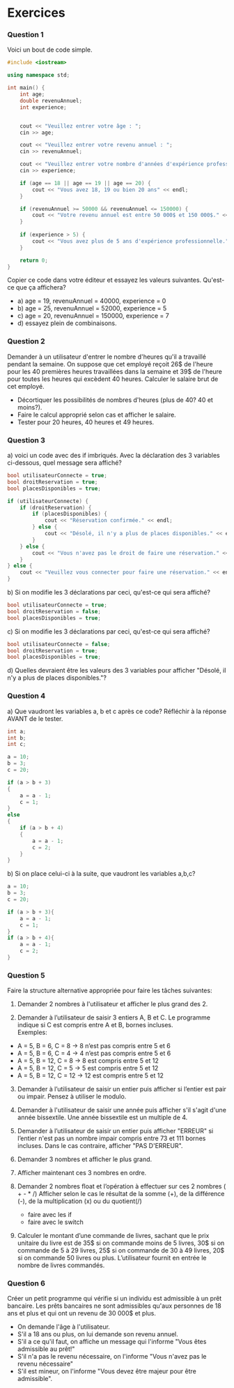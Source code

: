 # Exercices



### Question 1

Voici un bout de code simple. 

```cpp 
#include <iostream>

using namespace std;

int main() {
    int age;
    double revenuAnnuel;
    int experience;


    cout << "Veuillez entrer votre âge : ";
    cin >> age;

    cout << "Veuillez entrer votre revenu annuel : ";
    cin >> revenuAnnuel;

    cout << "Veuillez entrer votre nombre d'années d'expérience professionnelle : ";
    cin >> experience;

    if (age == 18 || age == 19 || age == 20) {
        cout << "Vous avez 18, 19 ou bien 20 ans" << endl;
    }

    if (revenuAnnuel >= 50000 && revenuAnnuel <= 150000) {
        cout << "Votre revenu annuel est entre 50 000$ et 150 000$." << endl;
    }
    
    if (experience > 5) {
        cout << "Vous avez plus de 5 ans d'expérience professionnelle." << endl;
    }

    return 0;
}

```
Copier ce code dans votre éditeur et essayez les valeurs suivantes. Qu'est-ce que ça affichera? 
 - a) age = 19, revenuAnnuel = 40000, experience = 0
 - b) age = 25, revenuAnnuel = 52000, experience = 5
 - c) age = 20, revenuAnnuel = 150000, experience = 7
 - d) essayez plein de combinaisons.



### Question 2
Demander à un utilisateur d'entrer le nombre d'heures qu'il a travaillé pendant la semaine. On suppose que cet employé reçoit 26$ de l'heure pour les 40 premières heures travaillées dans la semaine et 39$ de l'heure pour toutes les heures qui excèdent 40 heures. Calculer le salaire brut de cet employé. 
- Décortiquer les possibilités de nombres d'heures (plus de 40? 40 et moins?).
- Faire le calcul approprié selon cas et afficher le salaire.
- Tester pour 20 heures, 40 heures et 49 heures.

### Question 3

a) voici un code avec des if imbriqués. Avec la déclaration des 3 variables ci-dessous, quel message sera affiché?

```cpp
bool utilisateurConnecte = true;
bool droitReservation = true;
bool placesDisponibles = true;

if (utilisateurConnecte) {
    if (droitReservation) {
        if (placesDisponibles) {
            cout << "Réservation confirmée." << endl;
        } else {
            cout << "Désolé, il n'y a plus de places disponibles." << endl;
        }
    } else {
        cout << "Vous n'avez pas le droit de faire une réservation." << endl;
    }
} else {
    cout << "Veuillez vous connecter pour faire une réservation." << endl;
}

```

b) Si on modifie les 3 déclarations par ceci, qu'est-ce qui sera affiché?
```cpp
bool utilisateurConnecte = true;
bool droitReservation = false;
bool placesDisponibles = true;
```

c) Si on modifie les 3 déclarations par ceci, qu'est-ce qui sera affiché?
```cpp
bool utilisateurConnecte = false;
bool droitReservation = true;
bool placesDisponibles = true;
```

d) Quelles devraient être les valeurs des 3 variables pour afficher "Désolé, il n'y a plus de places disponibles."?


### Question 4

a) Que vaudront les variables a, b et c après ce code? Réfléchir à la réponse AVANT de le tester.

```cpp
int a;
int b;
int c;

a = 10;
b = 3;
c = 20;

if (a > b + 3)
{
    a = a - 1;
    c = 1;
}
else
{
    if (a > b + 4)
    {
        a = a - 1;
        c = 2;
    }
}

```

b) Si on place celui-ci à la suite, que vaudront les variables a,b,c?

```cpp
a = 10;
b = 3;
c = 20;

if (a > b + 3){
    a = a - 1;
    c = 1;
}
if (a > b + 4){
    a = a - 1;
    c = 2;
}

```

### Question 5

Faire la structure alternative appropriée pour faire les tâches suivantes:

1. Demander 2 nombres à l'utilisateur et afficher le plus grand des 2. 

2. Demander à l’utilisateur de saisir 3 entiers A, B et C. Le programme indique si C est compris entre A et B, bornes incluses.<br>
Exemples:
- A = 5,  B = 6, C = 8   ->   8 n’est pas compris entre 5 et 6
- A = 5,  B = 6,  C = 4   ->    4 n’est pas compris entre 5 et 6
- A = 5,  B = 12,  C = 8   ->    8 est  compris entre 5 et 12
- A = 5,  B = 12,  C = 5    ->   5 est  compris entre 5 et 12
- A = 5,  B = 12,  C = 12   ->    12 est  compris entre 5 et 12

3. Demander à l’utilisateur de saisir un entier puis afficher si l’entier est pair ou impair. Pensez à utiliser le modulo.

4. Demander à l'utilisateur de saisir une année puis afficher s'il s'agit d'une année bissextile. Une année bissextile est un multiple de 4.

5. Demander à l’utilisateur de saisir un entier puis afficher "ERREUR" si l’entier n'est pas un nombre impair compris entre 73 et 111 bornes incluses. Dans le cas contraire, afficher "PAS D'ERREUR". 

6. Demander 3 nombres et afficher le plus grand.

7. Afficher maintenant ces 3 nombres en ordre.

8. Demander 2 nombres float et l’opération à effectuer sur ces 2 nombres ( + - * /)
  Afficher selon le cas le résultat de la somme (+), de la différence (-), de la multiplication (x) ou du quotient(/)
    - faire avec les if  
    - faire avec le switch

9. Calculer le montant d’une commande de livres, sachant que le prix unitaire du livre est de 35$ si on commande moins de 5 livres, 30$ si on commande de 5 à 29 livres, 25$ si on commande de 30 à 49 livres, 20$ si on commande 50 livres ou plus. L’utilisateur fournit en entrée le nombre de livres commandés.


### Question 6
Créer un petit programme qui vérifie si un individu est admissible à un prêt bancaire. Les prêts bancaires ne sont admissibles qu'aux personnes de 18 ans et plus et qui ont un revenu de 30 000$ et plus. 
- On demande l'âge à l'utilisateur. 
- S'il a 18 ans ou plus, on lui demande son revenu annuel.
- S'il a ce qu'il faut, on affiche un message qui l'informe "Vous êtes admissible au prêt!"
- S'il n'a pas le revenu nécessaire, on l'informe "Vous n'avez pas le revenu nécessaire"
- S'il est mineur, on l'informe "Vous devez être majeur pour être admissible".

